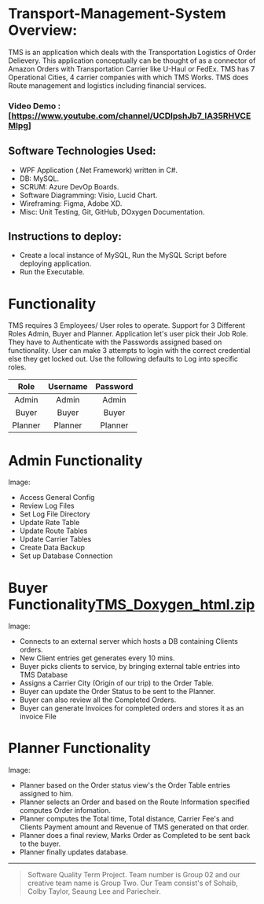 # Transport-Management-System Overview:

TMS is an application which deals with the Transportation Logistics of Order Delievery. This application conceptually can be thought of 
as a connector of Amazon Orders with Transportation Carrier like U-Haul or FedEx. TMS has 7 Operational Cities, 4 carrier companies with which TMS Works.
TMS does Route management and logistics including financial services. 

### Video Demo  : [https://www.youtube.com/channel/UCDlpshJb7_IA35RHVCEMIpg]

## Software Technologies Used: 
+ WPF Application (.Net Framework) written in C#. 
+ DB: MySQL. 
+ SCRUM: Azure DevOp Boards.  
+ Software Diagramming: Visio, Lucid Chart.  
+ Wireframing: Figma, Adobe XD.
+ Misc: Unit Testing, Git, GitHub, DOxygen Documentation.

## Instructions to deploy:
+ Create a local instance of MySQL, Run the MySQL Script before deploying application.
+ Run the Executable.


# Functionality
TMS requires 3 Employees/ User roles to operate. Support for 3 Different Roles Admin, Buyer and Planner. Application let's user pick their Job Role. They have to Authenticate with the Passwords assigned based on functionality. User can make 3 attempts to login with the correct credential else they get locked out. Use the following defaults to Log into specific roles.

|      Role     |    Username   |  Password  |
| :-----------: | :-----------: | :--------: |
|      Admin    |     Admin     |    Admin   |
|      Buyer    |     Buyer     |    Buyer   |
|     Planner   |     Planner   |   Planner  |


# Admin Functionality

Image: 

+ Access General Config
+ Review Log Files
+ Set Log File Directory
+ Update Rate Table 
+ Update Route Tables 
+ Update Carrier Tables
+ Create Data Backup
+ Set up Database Connection

# Buyer Functionality[TMS_Doxygen_html.zip](https://github.com/sobo94/Transport-Management-System/files/7776452/TMS_Doxygen_html.zip)


Image: 

+ Connects to an external server which hosts a DB containing Clients orders.
+ New Client entries get generates every 10 mins. 
+ Buyer picks clients to service, by bringing external table entries into TMS Database
+ Assigns a Carrier City (Origin of our trip) to the Order Table.
+ Buyer can update the Order Status to be sent to the Planner.
+ Buyer can also review all the Completed Orders.
+ Buyer can generate Invoices for completed orders and stores it as an invoice File 

# Planner Functionality
Image:

- Planner based on the Order status view's the Order Table entries assigned to him.
- Planner selects an Order and based on the Route Information specified computes Order infomation.
- Planner computes the Total time, Total distance, Carrier Fee's and Clients Payment amount and Revenue of TMS generated on that order.
- Planner does a final review, Marks Order as Completed to be sent back to the buyer. 
- Planner finally updates database.

---
> Software Quality Term Project. Team number is Group 02 and our creative team name is Group Two. Our Team consist's of Sohaib, Colby Taylor, Seaung Lee and Pariecheir.

